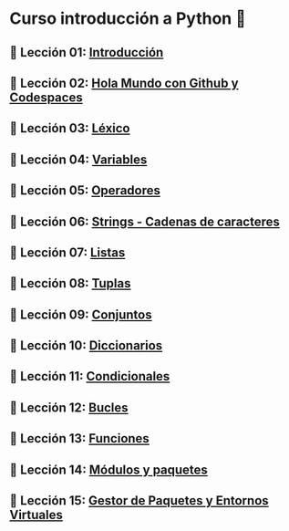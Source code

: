 # Curso introducción a Python 🐍

## 📗 Lección 01: [Introducción](01_Introduccion/README.md)


## 📗 Lección 02: [Hola Mundo con Github y Codespaces](02_Repo_Codespaces/README.md)


## 📗 Lección 03: [Léxico](03_Lexico/README.md)


## 📗 Lección 04: [Variables](04_Variables/README.md)


## 📗 Lección 05: [Operadores](05_Operadores/README.md)


## 📗 Lección 06: [Strings - Cadenas de caracteres](06_Strings/README.md)


## 📗 Lección 07: [Listas](07_Listas/README.md)


## 📗 Lección 08: [Tuplas](08_Tuplas/README.md)


## 📗 Lección 09: [Conjuntos](09_Conjuntos/README.md)


## 📗 Lección 10: [Diccionarios](10_Diccionarios/README.md)


## 📗 Lección 11: [Condicionales](11_Condicionales/README.md)


## 📗 Lección 12: [Bucles](12_Bucles/README.md)


## 📗 Lección 13: [Funciones](13_Funciones/README.md)


## 📗 Lección 14: [Módulos y paquetes](14_Modulos/README.md)


## 📗 Lección 15: [Gestor de Paquetes y Entornos Virtuales](15_EntornosVirtuales/README.md)





